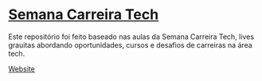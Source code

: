 # [Semana Carreira Tech](https://carreiratech.fiap.com.br)
Este repositório foi feito baseado nas aulas da Semana Carreira Tech, lives grauitas abordando oportunidades, cursos e desafios de carreiras na área tech.

[Website](https://carreiratech.fiap.com.br)
